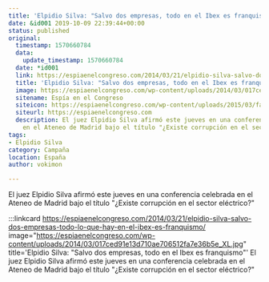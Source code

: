 ```yaml
---
title: 'Elpidio Silva: "Salvo dos empresas, todo en el Ibex es franquismo"'
date: &id001 2019-10-09 22:39:44+00:00
status: published
original:
  timestamp: 1570660784
  data:
    update_timestamp: 1570660784
  date: *id001
  link: https://espiaenelcongreso.com/2014/03/21/elpidio-silva-salvo-dos-empresas-todo-lo-que-hay-en-el-ibex-es-franquismo/
  title: 'Elpidio Silva: "Salvo dos empresas, todo en el Ibex es franquismo"'
  image: https://espiaenelcongreso.com/wp-content/uploads/2014/03/017ced91e13d710ae706512fa7e36b5e_XL.jpg
  sitename: Espía en el Congreso
  siteicon: https://espiaenelcongreso.com/wp-content/uploads/2015/03/favicon.png
  siteurl: https://espiaenelcongreso.com
  description: El juez Elpidio Silva afirmó este jueves en una conferencia celebrada
    en el Ateneo de Madrid bajo el título "¿Existe corrupción en el sector eléctrico?"
tags:
- Elpidio Silva
category: Campaña
location: España
author: vokimon

---
```

El juez Elpidio Silva afirmó este jueves en una conferencia celebrada en el Ateneo de Madrid bajo el título "¿Existe corrupción en el sector eléctrico?"

:::linkcard https://espiaenelcongreso.com/2014/03/21/elpidio-silva-salvo-dos-empresas-todo-lo-que-hay-en-el-ibex-es-franquismo/ image="https://espiaenelcongreso.com/wp-content/uploads/2014/03/017ced91e13d710ae706512fa7e36b5e_XL.jpg" title='Elpidio Silva: "Salvo dos empresas, todo en el Ibex es franquismo"'
    El juez Elpidio Silva afirmó este jueves en una conferencia celebrada en el Ateneo de Madrid bajo el título "¿Existe corrupción en el sector eléctrico?"

